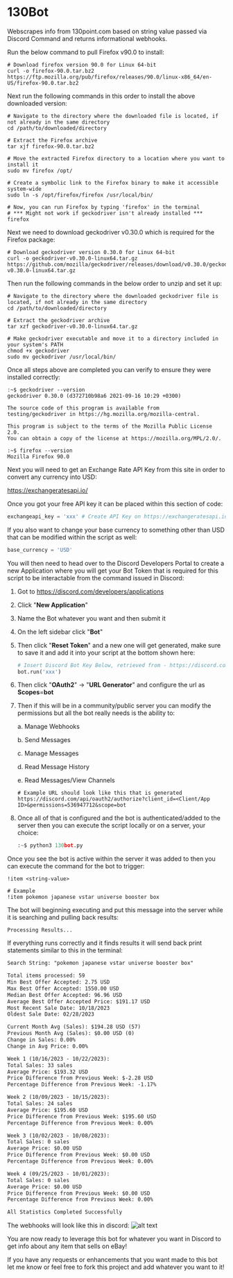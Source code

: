 # 130Bot
Webscrapes info from 130point.com based on string value passed via Discord Command and returns informational webhooks.

Run the below command to pull Firefox v90.0 to install:
```shell
# Download firefox version 90.0 for Linux 64-bit
curl -o firefox-90.0.tar.bz2 https://ftp.mozilla.org/pub/firefox/releases/90.0/linux-x86_64/en-US/firefox-90.0.tar.bz2
```
Next run the following commands in this order to install the above downloaded version:
```shell
# Navigate to the directory where the downloaded file is located, if not already in the same directory
cd /path/to/downloaded/directory

# Extract the Firefox archive
tar xjf firefox-90.0.tar.bz2

# Move the extracted Firefox directory to a location where you want to install it
sudo mv firefox /opt/

# Create a symbolic link to the Firefox binary to make it accessible system-wide
sudo ln -s /opt/firefox/firefox /usr/local/bin/

# Now, you can run Firefox by typing 'firefox' in the terminal
# *** Might not work if geckodriver isn't already installed ***
firefox
```

Next we need to download geckodriver v0.30.0 which is required for the Firefox package:
```shell
# Download geckodriver version 0.30.0 for Linux 64-bit
curl -o geckodriver-v0.30.0-linux64.tar.gz https://github.com/mozilla/geckodriver/releases/download/v0.30.0/geckodriver-v0.30.0-linux64.tar.gz
```

Then run the following commands in the below order to unzip and set it up:
```shell
# Navigate to the directory where the downloaded geckodriver file is located, if not already in the same directory
cd /path/to/downloaded/directory

# Extract the geckodriver archive
tar xzf geckodriver-v0.30.0-linux64.tar.gz

# Make geckodriver executable and move it to a directory included in your system's PATH
chmod +x geckodriver
sudo mv geckodriver /usr/local/bin/
```

Once all steps above are completed you can verify to ensure they were installed correctly:
```shell
:~$ geckodriver --version
geckodriver 0.30.0 (d372710b98a6 2021-09-16 10:29 +0300)

The source code of this program is available from
testing/geckodriver in https://hg.mozilla.org/mozilla-central.

This program is subject to the terms of the Mozilla Public License 2.0.
You can obtain a copy of the license at https://mozilla.org/MPL/2.0/.

:~$ firefox --version
Mozilla Firefox 90.0
```

Next you will need to get an Exchange Rate API Key from this site in order to convert any currency into USD:

https://exchangeratesapi.io/

Once you got your free API key it can be placed within this section of code:
```python
exchangeapi_key = 'xxx' # Create API Key on https://exchangeratesapi.io/ and insert here
```
If you also want to change your base currency to something other than USD that can be modified within the script as well:
```python
base_currency = 'USD'
```
You will then need to head over to the Discord Developers Portal to create a new Application where you will get your Bot Token that is required for this script to be interactable from the command issued in Discord:

1. Got to https://discord.com/developers/applications
2. Click "**New Application**"
3. Name the Bot whatever you want and then submit it
4. On the left sidebar click "**Bot**"
5. Then click "**Reset Token**" and a new one will get generated, make sure to save it and add it into your script at the bottom shown here:
    ```python
    # Insert Discord Bot Key Below, retrieved from - https://discord.com/developers/applications/<Application ID>/bot
    bot.run('xxx')
    ```
6. Then click "**OAuth2**" -> "**URL Generator**" and configure the url as **Scopes**=**bot**
7. Then if this will be in a community/public server you can modify the permissions but all the bot really needs is the ability to:

   a. Manage Webhooks
   
   b. Send Messages

   c. Manage Messages

   d. Read Message History

   e. Read Messages/View Channels

   ```shell
   # Example URL should look like this that is generated
   https://discord.com/api/oauth2/authorize?client_id=<Client/App ID>&permissions=536947712&scope=bot
   ```
8. Once all of that is configured and the bot is authenticated/added to the server then you can execute the script locally or on a server, your choice:
    ```python
    :~$ python3 130bot.py
    ```

Once you see the bot is active within the server it was added to then you can execute the command for the bot to trigger:
```shell
!item <string-value>

# Example
!item pokemon japanese vstar universe booster box
```
The bot will beginning executing and put this message into the server while it is searching and pulling back results:
```shell
Processing Results...
```
If everything runs correctly and it finds results it will send back print statements similar to this in the terminal:
```diff
Search String: "pokemon japanese vstar universe booster box"

Total items processed: 59
Min Best Offer Accepted: 2.75 USD
Max Best Offer Accepted: 1550.00 USD
Median Best Offer Accepted: 96.96 USD
Average Best Offer Accepted Price: $191.17 USD
Most Recent Sale Date: 10/18/2023
Oldest Sale Date: 02/28/2023

Current Month Avg (Sales): $194.28 USD (57)
Previous Month Avg (Sales): $0.00 USD (0)
Change in Sales: 0.00%
Change in Avg Price: 0.00%

Week 1 (10/16/2023 - 10/22/2023):
Total Sales: 33 sales
Average Price: $193.32 USD
Price Difference from Previous Week: $-2.28 USD
Percentage Difference from Previous Week: -1.17%

Week 2 (10/09/2023 - 10/15/2023):
Total Sales: 24 sales
Average Price: $195.60 USD
Price Difference from Previous Week: $195.60 USD
Percentage Difference from Previous Week: 0.00%

Week 3 (10/02/2023 - 10/08/2023):
Total Sales: 0 sales
Average Price: $0.00 USD
Price Difference from Previous Week: $0.00 USD
Percentage Difference from Previous Week: 0.00%

Week 4 (09/25/2023 - 10/01/2023):
Total Sales: 0 sales
Average Price: $0.00 USD
Price Difference from Previous Week: $0.00 USD
Percentage Difference from Previous Week: 0.00%

All Statistics Completed Successfully
```
The webhooks will look like this in discord:
![alt text](https://github.com/Streamline1175/130Bot/blob/main/130bot.JPG "Webhook Sample")

You are now ready to leverage this bot for whatever you want in Discord to get info about any item that sells on eBay!

If you have any requests or enhancements that you want made to this bot let me know or feel free to fork this project and add whatever you want to it!